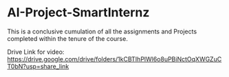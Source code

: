 # AI-Project-SmartInternz

This is a conclusive cumulation of all the assignments and Projects completed within the tenure of the course.

Drive Link for video: https://drive.google.com/drive/folders/1kCBTIhPlWl6o8uPBiNctOqXWGZuCT0bN?usp=share_link
